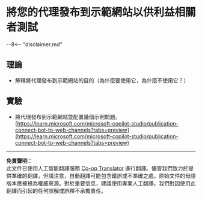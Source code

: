 <!--
CO_OP_TRANSLATOR_METADATA:
{
  "original_hash": "774cce7f425b6d530eedee647cfdbbee",
  "translation_date": "2025-10-21T23:52:06+00:00",
  "source_file": "docs/operative-preview/12-demo-website/README.md",
  "language_code": "hk"
}
-->
# 將您的代理發布到示範網站以供利益相關者測試

--8<-- "disclaimer.md"

## 理論

- 解釋將代理發布到示範網站的目的（為什麼要使用它，為什麼不使用它？）

## 實驗

- 將代理發布到示範網站並配置幾個示例問題。
[https://learn.microsoft.com/microsoft-copilot-studio/publication-connect-bot-to-web-channels?tabs=preview](https://learn.microsoft.com/microsoft-copilot-studio/publication-connect-bot-to-web-channels?tabs=preview)

---

**免責聲明**：  
此文件已使用人工智能翻譯服務 [Co-op Translator](https://github.com/Azure/co-op-translator) 進行翻譯。儘管我們致力於提供準確的翻譯，但請注意，自動翻譯可能包含錯誤或不準確之處。原始文件的母語版本應被視為權威來源。對於重要信息，建議使用專業人工翻譯。我們對因使用此翻譯而引起的任何誤解或誤釋不承擔責任。